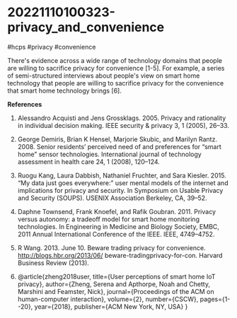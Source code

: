 # 20221110100323-privacy_and_convenience
#hcps #privacy #convenience

There's evidence across a wide range of technology domains that people are
willing to sacrifice privacy for convenience [1-5]. For example, a series of
semi-structured interviews about people's view on smart home technology that
people are willing to sacrifice privacy for the convenience that smart home
technology brings [6].


**References**

1. Alessandro Acquisti and Jens Grossklags. 2005. Privacy and rationality in
individual decision making. IEEE security &
privacy 3, 1 (2005), 26–33.

2. George Demiris, Brian K Hensel, Marjorie Skubic, and Marilyn Rantz. 2008.
Senior residents’ perceived need of and
preferences for “smart home” sensor technologies. International journal of
technology assessment in health care 24, 1
(2008), 120–124.

 3. Ruogu Kang, Laura Dabbish, Nathaniel Fruchter, and Sara Kiesler. 2015. “My
 data just goes everywhere:” user mental
 models of the internet and implications for privacy and security. In
 Symposium on Usable Privacy and Security (SOUPS).
 USENIX Association Berkeley, CA, 39–52.

4. Daphne Townsend, Frank Knoefel, and Rafik Goubran. 2011. Privacy versus
autonomy: a tradeoff model for smart home
monitoring technologies. In Engineering in Medicine and Biology Society,
EMBC, 2011 Annual International Conference
of the IEEE. IEEE, 4749–4752.

5. R Wang. 2013.
June 10. Beware trading privacy for convenience.
http://blogs.hbr.org/2013/06/
beware-tradingprivacy-for-con. Harvard Business Review (2013).

6. @article{zheng2018user,
  title={User perceptions of smart home IoT privacy},
  author={Zheng, Serena and Apthorpe, Noah and Chetty, Marshini and Feamster, Nick},
  journal={Proceedings of the ACM on human-computer interaction},
  volume={2},
  number={CSCW},
  pages={1--20},
  year={2018},
  publisher={ACM New York, NY, USA}
}

